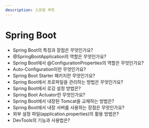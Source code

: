 ```yaml
---
description: 스프링 부트
---
```


# Spring Boot

* Spring Boot의 특징과 장점은 무엇인가요?
* @SpringBootApplication의 역할은 무엇인가요?
* Spring Boot에서 @ConfigurationProperties의 역할은 무엇인가요?
* Auto-Configuration이란 무엇인가요?
* Spring Boot Starter 패키지란 무엇인가요?
* Spring Boot에서 프로파일을 관리하는 방법은 무엇인가요?
* Spring Boot에서 로깅 설정 방법은?
* Spring Boot Actuator란 무엇인가요?
* Spring Boot에서 내장된 Tomcat을 교체하는 방법은?
* Spring Boot에서 내장 서버를 사용하는 장점은 무엇인가요?
* 외부 설정 파일(application.properties)의 활용 방법은?
* DevTools의 기능과 사용법은?
